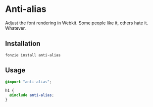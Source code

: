 # Anti-alias

Adjust the font rendering in Webkit. Some people like it, others
hate it. Whatever.

## Installation

```
fonzie install anti-alias
```

## Usage

```scss
@import "anti-alias";

h1 {
  @include anti-alias;
}
```